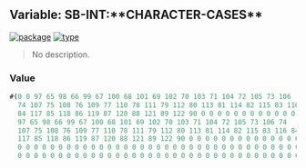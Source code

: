 ## Variable: SB-INT:\*\*CHARACTER-CASES\*\*
[![package](https://img.shields.io/badge/Package-SB--INT-5f9ea0.svg?style=social&colorA=999999)](../) [![type](https://img.shields.io/badge/Type-Variable-5f9ea0.svg?style=social&colorA=999999)](../#variable) 

> No description.

### Value
```cl
#(0 0 97 65 98 66 99 67 100 68 101 69 102 70 103 71 104 72 105 73 106
  74 107 75 108 76 109 77 110 78 111 79 112 80 113 81 114 82 115 83 116
  84 117 85 118 86 119 87 120 88 121 89 122 90 0 0 0 0 0 0 0 0 0 0 0 0
  97 65 98 66 99 67 100 68 101 69 102 70 103 71 104 72 105 73 106 74
  107 75 108 76 109 77 110 78 111 79 112 80 113 81 114 82 115 83 116 84
  117 85 118 86 119 87 120 88 121 89 122 90 0 0 0 0 0 0 0 0 0 0 0 0 0 0
  0 0 0 0 0 0 0 0 0 0 0 0 0 0 0 0 0 0 0 0 0 0 0 0 0 0 0 0 0 0 0 0 0 0 0
  0 0 0 0 0 0 0 0 0 0 0 0 0 0 0 0 0 0 0 0 0 0 0 0 0 0 0 0 0 0 0 0 0 0 0 ..)
```
